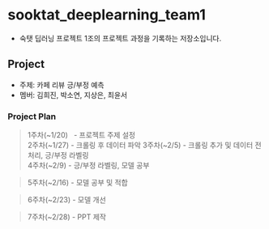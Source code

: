 # sooktat_deeplearning_team1

- 숙탯 딥러닝 프로젝트 1조의 프로젝트 과정을 기록하는 저장소입니다.

## Project
- 주제: 카페 리뷰 긍/부정 예측
- 멤버: 김희진, 박소연, 지상은, 최윤서

### Project Plan
> 1주차(~1/20)&nbsp;&nbsp;&nbsp;- 프로젝트 주제 설정  
> 2주차(~1/27) - 크롤링 후 데이터 파악
> 3주차(~2/5) - 크롤링 추가 및 데이터 전처리, 긍/부정 라벨링  
> 4주차(~2/9) - 긍/부정 라벨링, 모델 공부 

> 5주차(~2/16) - 모델 공부 및 적합  

> 6주차(~2/23) - 모델 개선

> 7주차(~2/28) - PPT 제작
